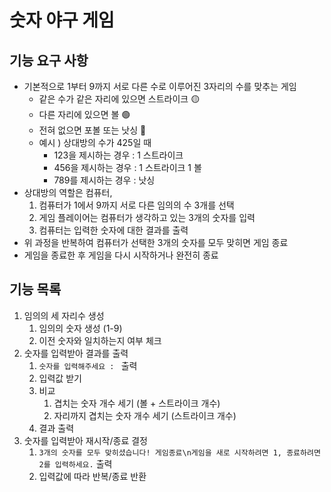 # 숫자 야구 게임
## 기능 요구 사항
* 기본적으로 1부터 9까지 서로 다른 수로 이루어진 3자리의 수를 맞추는 게임
    * 같은 수가 같은 자리에 있으면 스트라이크 🟡
    * 다른 자리에 있으면 볼 🟢
    * 전혀 없으면 포볼 또는 낫싱 🔴
    * 예시 ) 상대방의 수가 425일 때
        * 123을 제시하는 경우 : 1 스트라이크
        * 456을 제시하는 경우 : 1 스트라이크 1 볼
        * 789를 제시하는 경우 : 낫싱
* 상대방의 역할은 컴퓨터,
    1. 컴퓨터가 1에서 9까지 서로 다른 임의의 수 3개를 선택
    2. 게임 플레이어는 컴퓨터가 생각하고 있는 3개의 숫자를 입력
    3. 컴퓨터는 입력한 숫자에 대한 결과를 출력
* 위 과정을 반복하여 컴퓨터가 선택한 3개의 숫자를 모두 맞히면 게임 종료
* 게임을 종료한 후 게임을 다시 시작하거나 완전히 종료

## 기능 목록
1. 임의의 세 자리수 생성
    1. 임의의 숫자 생성 (1-9)
    2. 이전 숫자와 일치하는지 여부 체크
2. 숫자를 입력받아 결과를 출력
    1. `숫자를 입력해주세요 : ` 출력
    2. 입력값 받기
    3. 비교
        1. 겹치는 숫자 개수 세기 (볼 + 스트라이크 개수)
        2. 자리까지 겹치는 숫자 개수 세기 (스트라이크 개수)
    4. 결과 출력
3. 숫자를 입력받아 재시작/종료 결정
    1. `3개의 숫자를 모두 맞히셨습니다! 게임종료\n게임을 새로 시작하려면 1, 종료하려면 2를 입력하세요.` 출력
    2. 입력값에 따라 반복/종료 반환
